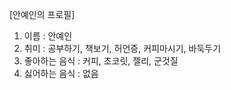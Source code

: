[안예인의 프로필]

1. 이름 : 안예인
2. 취미 : 공부하기, 책보기, 허언증, 커피마시기, 바둑두기
3. 좋아하는 음식 : 커피, 초코릿, 젤리, 군것질
4. 싫어하는 음식 : 없음
